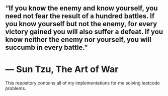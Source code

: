 ## “If you know the enemy and know yourself, you need not fear the result of a hundred battles. If you know yourself but not the enemy, for every victory gained you will also suffer a defeat. If you know neither the enemy nor yourself, you will succumb in every battle.”
# ― Sun Tzu, The Art of War

This repository contains all of my implementations for me solving leetcode problems. 

